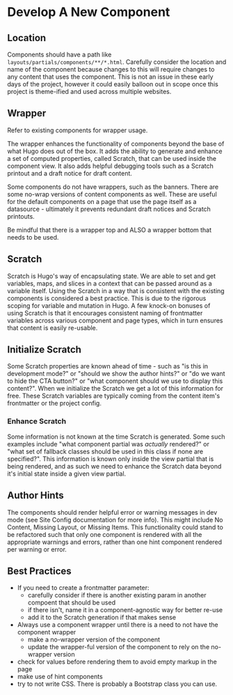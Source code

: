 # Develop A New Component

## Location
Components should have a path like `layouts/partials/components/**/*.html`. Carefully consider the location and name of the component because changes to this will require changes to any content that uses the component. This is not an issue in these early days of the project, however it could easily balloon out in scope once this project is theme-ified and used across multiple websites.

## Wrapper
Refer to existing components for wrapper usage.

The wrapper enhances the functionality of components beyond the base of what Hugo does out of the box. It adds the ability to generate and enhance a set of computed properties, called Scratch, that can be used inside the component view. It also adds helpful debugging tools such as a Scratch printout and a draft notice for draft content.

Some components do not have wrappers, such as the banners. There are some no-wrap versions of content components as well. These are useful for the default components on a page that use the page itself as a datasource - ultimately it prevents redundant draft notices and Scratch printouts.

Be mindful that there is a wrapper top and ALSO a wrapper bottom that needs to be used. 

## Scratch
Scratch is Hugo's way of encapsulating state. We are able to set and get variables, maps, and slices in a context that can be passed around as a variable itself. Using the Scratch in a way that is consistent with the existing components is considered a best practice. This is due to the rigorous scoping for variable and mutation in Hugo. A few knock-on bonuses of using Scratch is that it encourages consistent naming of frontmatter variables across various component and page types, which in turn ensures that content is easily re-usable.

## Initialize Scratch
Some Scratch properties are known ahead of time - such as "is this in development mode?" or "should we show the author hints?" or "do we want to hide the CTA button?" or "what component should we use to display this content?". When we initialize the Scratch we get a lot of this information for free. These Scratch variables are typically coming from the content item's frontmatter or the project config.

### Enhance Scratch
Some information is not known at the time Scratch is generated. Some such examples include "what component partial was _actually_ rendered?" or "what set of fallback classes should be used in this class if none are specified?". This information is known only inside the view partial that is being rendered, and as such we need to enhance the Scratch data beyond it's initial state inside a given view partial. 

## Author Hints
The components should render helpful error or warning messages in dev mode (see Site Config documentation for more info). This might include No Content, Missing Layout, or Missing Items. This functionality could stand to be refactored such that only one component is rendered with all the appropriate warnings and errors, rather than one hint component rendered per warning or error.

## Best Practices
* If you need to create a frontmatter parameter:
  * carefully consider if there is another existing param in another compoent that should be used
  * if there isn't, name it in a component-agnostic way for better re-use
  * add it to the Scratch generation if that makes sense
* Always use a component wrapper until there is a need to not have the component wrapper
  * make a no-wrapper version of the component
  * update the wrapper-ful version of the component to rely on the no-wrapper version
* check for values before rendering them to avoid empty markup in the page
* make use of hint components
* try to not write CSS. There is probably a Bootstrap class you can use. 
